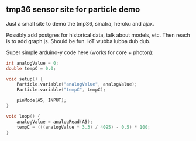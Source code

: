 ## tmp36 sensor site for particle demo

Just a small site to demo the tmp36, sinatra, heroku and ajax.

Possibly add postgres for historical data, talk about models, etc. Then reach is to add graph.js. Should be fun. IoT wubba lubba dub dub.

Super simple arduino-y code here (works for core + photon):
```cpp
int analogValue = 0;
double tempC = 0.0;

void setup() {
    Particle.variable("analogValue", analogValue);
    Particle.variable("tempC", tempC);

    pinMode(A5, INPUT);
}

void loop() {
    analogValue = analogRead(A5);
    tempC = (((analogValue * 3.3) / 4095) - 0.5) * 100;
}
```
